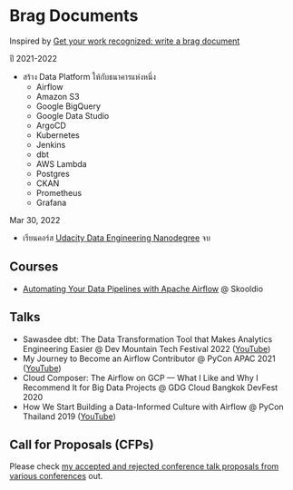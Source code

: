 # Brag Documents

Inspired by [Get your work recognized: write a brag
document](https://jvns.ca/blog/brag-documents/)

ปี 2021-2022

* สร้าง Data Platform ให้กับธนาคารแห่งหนึ่ง
  * Airflow
  * Amazon S3
  * Google BigQuery
  * Google Data Studio
  * ArgoCD
  * Kubernetes
  * Jenkins
  * dbt
  * AWS Lambda
  * Postgres
  * CKAN
  * Prometheus
  * Grafana

Mar 30, 2022

* เรียนคอร์ส [Udacity Data Engineering
  Nanodegree](https://graduation.udacity.com/confirm/DX2LZHEW) จบ

## Courses

* [Automating Your Data Pipelines with Apache
  Airflow](https://www.skooldio.com/workshops/automating-your-data-pipelines-with-apache-airflow)
  @ Skooldio

## Talks

* Sawasdee dbt: The Data Transformation Tool that Makes Analytics Engineering
  Easier  @ Dev Mountain Tech Festival 2022
  ([YouTube](https://www.youtube.com/watch?v=0Zv9AoS8MIg))
* My Journey to Become an Airflow Contributor @ PyCon APAC 2021
  ([YouTube](https://www.youtube.com/watch?v=Li5zatNMe5g))
* Cloud Composer: The Airflow on GCP — What I Like and Why I Recommend It for
  Big Data Projects @ GDG Cloud Bangkok DevFest 2020
* How We Start Building a Data-Informed Culture with Airflow @ PyCon Thailand
  2019 ([YouTube](https://www.youtube.com/watch?v=X9GWplnIBM0))

## Call for Proposals (CFPs)

Please check [my accepted and rejected conference talk proposals from various
conferences](https://github.com/zkan/cfps) out.

